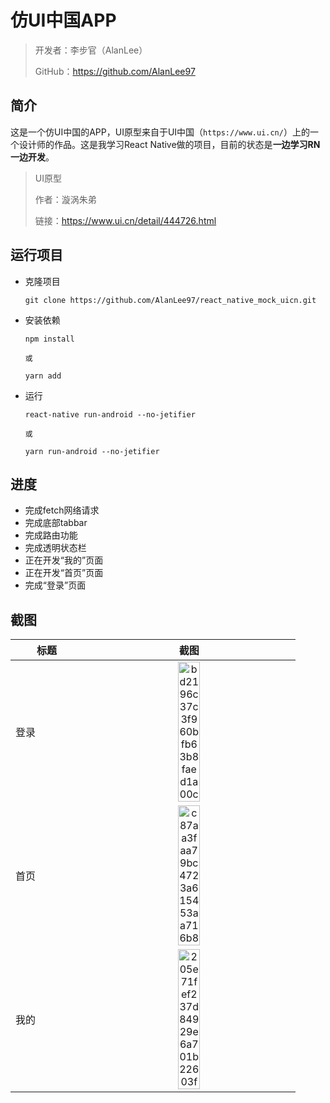 # 仿UI中国APP

> 开发者：李步官（AlanLee）
>
> GitHub：https://github.com/AlanLee97



## 简介

这是一个仿UI中国的APP，UI原型来自于UI中国（`https://www.ui.cn/`）上的一个设计师的作品。这是我学习React Native做的项目，目前的状态是**一边学习RN一边开发**。

> UI原型
>
> 作者：漩涡朱弟
>
> 链接：https://www.ui.cn/detail/444726.html



## 运行项目

- 克隆项目

    ```shell
    git clone https://github.com/AlanLee97/react_native_mock_uicn.git
    ```

- 安装依赖

    ```shell
    npm install
    
    或
    
    yarn add
    ```

- 运行

    ```shell
    react-native run-android --no-jetifier
    
    或
    
    yarn run-android --no-jetifier
    ```

    

## 进度

- 完成fetch网络请求
- 完成底部tabbar
- 完成路由功能
- 完成透明状态栏
- 正在开发“我的”页面
- 正在开发“首页”页面
- 完成“登录”页面



## 截图

| 标题                             | 截图                                                         |
| -------------------------------- | ------------------------------------------------------------ |
| <p style="width: 100px">登录</p> | <div style="text-align: center"><img src="https://gitee.com/AlanLee97/assert/raw/master/note_images/bd2196c37c3f960bfb63b8faed1a00c.jpg" alt="bd2196c37c3f960bfb63b8faed1a00c" style="width:33%; " /></div> |
| 首页                             | <div style="text-align: center"><img src="https://gitee.com/AlanLee97/assert/raw/master/note_images/c87aa3faa79bc4723a615453aa716b8.jpg" alt="c87aa3faa79bc4723a615453aa716b8" style="width:33%; margin: 0 auto;" /></div> |
| 我的                             | <div style="text-align: center"><img src="https://gitee.com/AlanLee97/assert/raw/master/note_images/205e71fef237d84929e6a701b22603f.jpg" alt="205e71fef237d84929e6a701b22603f" style="width: 33%;" /></div> |

